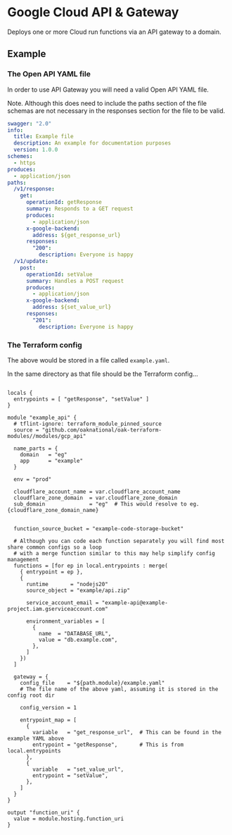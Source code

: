 # Google Cloud API & Gateway

Deploys one or more Cloud run functions via an API gateway to a domain.

## Example

### The Open API YAML file

In order to use API Gateway you will need a valid Open API YAML file.

Note. Although this does need to include the paths section of the file schemas are not necessary
in the responses section for the file to be valid.

```yaml
swagger: "2.0"
info:
  title: Example file
  description: An example for documentation purposes
  version: 1.0.0
schemes:
  - https
produces:
  - application/json
paths:
  /v1/response:
    get:
      operationId: getResponse
      summary: Responds to a GET request
      produces:
        - application/json
      x-google-backend:
        address: ${get_response_url}
      responses:
        "200":
          description: Everyone is happy
  /v1/update:
    post:
      operationId: setValue
      summary: Handles a POST request
      produces:
        - application/json
      x-google-backend:
        address: ${set_value_url}
      responses:
        "201":
          description: Everyone is happy

```

### The Terraform config

The above would be stored in a file called `example.yaml`.

In the same directory as that file should be the Terraform config...

```hcl

locals {
  entrypoints = [ "getResponse", "setValue" ]
}

module "example_api" {
  # tflint-ignore: terraform_module_pinned_source
  source = "github.com/oaknational/oak-terraform-modules//modules/gcp_api"

  name_parts = {
    domain   = "eg"
    app      = "example"
  }

  env = "prod"

  cloudflare_account_name = var.cloudflare_account_name
  cloudflare_zone_domain  = var.cloudflare_zone_domain
  sub_domain              = "eg"  # This would resolve to eg.{cloudflare_zone_domain_name}


  function_source_bucket = "example-code-storage-bucket"

  # Although you can code each function separately you will find most share common configs so a loop
  # with a merge function similar to this may help simplify config management
  functions = [for ep in local.entrypoints : merge(
    { entrypoint = ep },
    {
      runtime       = "nodejs20"
      source_object = "example/api.zip"

      service_account_email = "example-api@example-project.iam.gserviceaccount.com"

      environment_variables = [
        {
          name  = "DATABASE_URL",
          value = "db.example.com",
        },
      ]
    })
  ]

  gateway = {
    config_file    = "${path.module}/example.yaml"
    # The file name of the above yaml, assuming it is stored in the config root dir

    config_version = 1

    entrypoint_map = [
      {
        variable   = "get_response_url",  # This can be found in the example YAML above
        entrypoint = "getResponse",       # This is from local.entrypoints
      },
      {
        variable   = "set_value_url",
        entrypoint = "setValue",
      },
    ]
  }
}

output "function_uri" {
  value = module.hosting.function_uri
}
```
